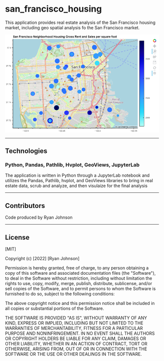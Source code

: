 # san_francisco_housing

This application provides real estate analysis of the San Francisco housing market, including geo spatial analysis fo the San Francisco market. 

![Geo Views image of map using hvplot showing the San Francisco housing market gross rent in relation to the average sales per square foot](https://github.com/rjohnson617/san_francisco_housing/blob/main/Images/SF_Geo_views_map.PNG?raw=true)

---

## Technologies

### Python, Pandas, Pathlib, Hvplot, GeoViews, JupyterLab

The application is written in Python through a JupyterLab notebook and utilizes the Pandas, Pathlib, hvplot, and GeoViews libraries to bring in real estate data, scrub and analyze, and then visulaize for the final analysis

---

## Contributors

Code produced by Ryan Johnson

---

## License

[MIT]

Copyright (c) [2022] [Ryan Johnson]

Permission is hereby granted, free of charge, to any person obtaining a copy
of this software and associated documentation files (the "Software"), to deal
in the Software without restriction, including without limitation the rights
to use, copy, modify, merge, publish, distribute, sublicense, and/or sell
copies of the Software, and to permit persons to whom the Software is
furnished to do so, subject to the following conditions:

The above copyright notice and this permission notice shall be included in all
copies or substantial portions of the Software.

THE SOFTWARE IS PROVIDED "AS IS", WITHOUT WARRANTY OF ANY KIND, EXPRESS OR
IMPLIED, INCLUDING BUT NOT LIMITED TO THE WARRANTIES OF MERCHANTABILITY,
FITNESS FOR A PARTICULAR PURPOSE AND NONINFRINGEMENT. IN NO EVENT SHALL THE
AUTHORS OR COPYRIGHT HOLDERS BE LIABLE FOR ANY CLAIM, DAMAGES OR OTHER
LIABILITY, WHETHER IN AN ACTION OF CONTRACT, TORT OR OTHERWISE, ARISING FROM,
OUT OF OR IN CONNECTION WITH THE SOFTWARE OR THE USE OR OTHER DEALINGS IN THE
SOFTWARE.